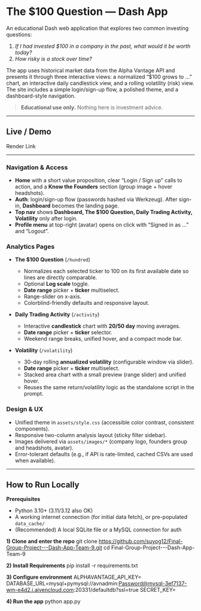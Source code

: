 # The $100 Question — Dash App

An educational Dash web application that explores two common investing questions:

1) *If I had invested $100 in a company in the past, what would it be worth today?*  
2) *How risky is a stock over time?*

The app uses historical market data from the Alpha Vantage API and presents it through three interactive views: a normalized “$100 grows to …” chart, an interactive daily candlestick view, and a rolling volatility (risk) view. The site includes a simple login/sign-up flow, a polished theme, and a dashboard-style navigation.

> **Educational use only.** Nothing here is investment advice.

---


## Live / Demo

Render Link 

---



### Navigation & Access
- **Home** with a short value proposition, clear “Login / Sign up” calls to action, and a **Know the Founders** section (group image + hover headshots).
- **Auth**: login/sign-up flow (passwords hashed via Werkzeug). After sign-in, **Dashboard** becomes the landing page.
- **Top nav** shows **Dashboard, The $100 Question, Daily Trading Activity, Volatility** only after login.
- **Profile menu** at top-right (avatar) opens on click with “Signed in as …” and “Logout”.

### Analytics Pages
- **The $100 Question** (`/hundred`)
  - Normalizes each selected ticker to 100 on its first available date so lines are directly comparable.
  - Optional **Log scale** toggle.
  - **Date range** picker + **ticker** multiselect.
  - Range-slider on x-axis.
  - Colorblind-friendly defaults and responsive layout.

- **Daily Trading Activity** (`/activity`)
  - Interactive **candlestick** chart with **20/50 day** moving averages.
  - **Date range** picker + **ticker** selector.
  - Weekend range breaks, unified hover, and a compact mode bar.

- **Volatility** (`/volatility`)
  - 30-day rolling **annualized volatility** (configurable window via slider).
  - **Date range** picker + **ticker** multiselect.
  - Stacked area chart with a small preview (range slider) and unified hover.
  - Reuses the same return/volatility logic as the standalone script in the prompt.

### Design & UX
- Unified theme in `assets/style.css` (accessible color contrast, consistent components).
- Responsive two-column analysis layout (sticky filter sidebar).
- Images delivered via `assets/images/*` (company logo, founders group and headshots, avatar).
- Error-tolerant defaults (e.g., if API is rate-limited, cached CSVs are used when available).

---


## How to Run Locally

**Prerequisites**
- Python 3.10+ (3.11/3.12 also OK)
- A working internet connection (for initial data fetch), or pre-populated `data_cache/`
- (Recommended) A local SQLite file or a MySQL connection for auth

**1) Clone and enter the repo**
git clone https://github.com/suyog12/Final-Group-Project---Dash-App-Team-9.git
cd Final-Group-Project---Dash-App-Team-9

**2) Install Requirements**
pip install -r requirements.txt

**3) Configure environment**
ALPHAVANTAGE_API_KEY= 
DATABASE_URL=mysql+pymysql://avnadmin:Password@mysql-3ef7137-wm-e4d2.i.aivencloud.com:20331/defaultdb?ssl=true
SECRET_KEY=

**4) Run the app**
python app.py
